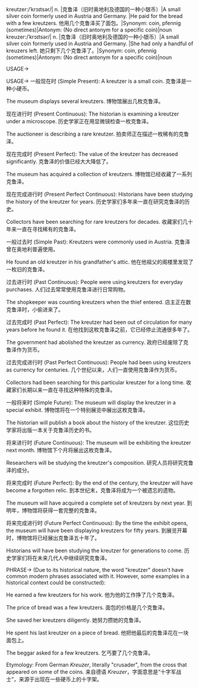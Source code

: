 kreutzer:/ˈkrɔɪtsər/| n. |克鲁泽（旧时奥地利及德国的一种小银币）|A small silver coin formerly used in Austria and Germany. |He paid for the bread with a few kreutzers. 他用几个克鲁泽买了面包。|Synonym: coin, pfennig (sometimes)|Antonym: (No direct antonym for a specific coin)|noun
kreuzer:/ˈkrɔɪtsər/| n. |克鲁泽（旧时奥地利及德国的一种小银币）|A small silver coin formerly used in Austria and Germany. |She had only a handful of kreuzers left. 她只剩下几个克鲁泽了。|Synonym: coin, pfennig (sometimes)|Antonym: (No direct antonym for a specific coin)|noun

USAGE->

USAGE->
一般现在时 (Simple Present):
A kreutzer is a small coin.  克鲁泽是一种小硬币。

The museum displays several kreutzers.  博物馆展出几枚克鲁泽。

现在进行时 (Present Continuous):
The historian is examining a kreutzer under a microscope.  历史学家正在用显微镜检查一枚克鲁泽。

The auctioneer is describing a rare kreutzer. 拍卖师正在描述一枚稀有的克鲁泽。

现在完成时 (Present Perfect):
The value of the kreutzer has decreased significantly.  克鲁泽的价值已经大大降低了。

The museum has acquired a collection of kreutzers. 博物馆已经收藏了一系列克鲁泽。

现在完成进行时 (Present Perfect Continuous):
Historians have been studying the history of the kreutzer for years.  历史学家们多年来一直在研究克鲁泽的历史。

Collectors have been searching for rare kreutzers for decades.  收藏家们几十年来一直在寻找稀有的克鲁泽。


一般过去时 (Simple Past):
Kreutzers were commonly used in Austria.  克鲁泽曾在奥地利普遍使用。

He found an old kreutzer in his grandfather's attic. 他在他祖父的阁楼里发现了一枚旧的克鲁泽。


过去进行时 (Past Continuous):
People were using kreutzers for everyday purchases.  人们过去常常使用克鲁泽进行日常购物。

The shopkeeper was counting kreutzers when the thief entered.  店主正在数克鲁泽时，小偷进来了。

过去完成时 (Past Perfect):
The kreutzer had been out of circulation for many years before he found it.  在他找到这枚克鲁泽之前，它已经停止流通很多年了。

The government had abolished the kreutzer as currency. 政府已经废除了克鲁泽作为货币。

过去完成进行时 (Past Perfect Continuous):
People had been using kreutzers as currency for centuries.  几个世纪以来，人们一直使用克鲁泽作为货币。

Collectors had been searching for this particular kreutzer for a long time.  收藏家们长期以来一直在寻找这种特殊的克鲁泽。


一般将来时 (Simple Future):
The museum will display the kreutzer in a special exhibit.  博物馆将在一个特别展览中展出这枚克鲁泽。

The historian will publish a book about the history of the kreutzer. 这位历史学家将出版一本关于克鲁泽历史的书。

将来进行时 (Future Continuous):
The museum will be exhibiting the kreutzer next month.  博物馆下个月将展出这枚克鲁泽。

Researchers will be studying the kreutzer's composition. 研究人员将研究克鲁泽的成分。


将来完成时 (Future Perfect):
By the end of the century, the kreutzer will have become a forgotten relic.  到本世纪末，克鲁泽将成为一个被遗忘的遗物。

The museum will have acquired a complete set of kreutzers by next year. 到明年，博物馆将获得一套完整的克鲁泽。

将来完成进行时 (Future Perfect Continuous):
By the time the exhibit opens, the museum will have been displaying kreutzers for fifty years.  到展览开幕时，博物馆将已经展出克鲁泽五十年了。

Historians will have been studying the kreutzer for generations to come.  历史学家们将在未来几代人中继续研究克鲁泽。


PHRASE->
(Due to its historical nature, the word "kreutzer" doesn't have common modern phrases associated with it.  However, some examples in a historical context could be constructed):

He earned a few kreutzers for his work. 他为他的工作挣了几个克鲁泽。

The price of bread was a few kreutzers. 面包的价格是几个克鲁泽。

She saved her kreutzers diligently. 她努力攒她的克鲁泽。

He spent his last kreutzer on a piece of bread. 他把他最后的克鲁泽花在一块面包上。

The beggar asked for a few kreutzers. 乞丐要了几个克鲁泽。


Etymology:  From German *Kreuzer*, literally "crusader", from the cross that appeared on some of the coins. 来自德语 *Kreuzer*，字面意思是“十字军战士”，来源于出现在一些硬币上的十字架。
